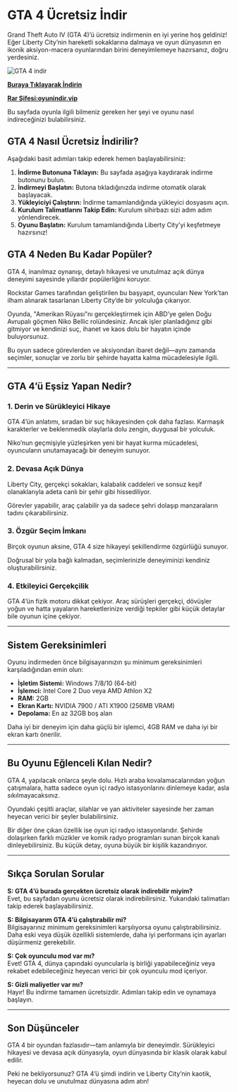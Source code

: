 # GTA 4 Ücretsiz İndir  

Grand Theft Auto IV (GTA 4)’ü ücretsiz indirmenin en iyi yerine hoş geldiniz! Eğer Liberty City’nin hareketli sokaklarına dalmaya ve oyun dünyasının en ikonik aksiyon-macera oyunlarından birini deneyimlemeye hazırsanız, doğru yerdesiniz.

![GTA 4 indir](https://blogger.googleusercontent.com/img/b/R29vZ2xl/AVvXsEhX5EuUbDQL5dH1-fSofsKTKxrRN6j1rIZTbwMzykv_4L3TjjYdvxpzGj2SVxL3QJISS24m2Li5uLHpWFup53_LrQGbFuXBvBFtsyLO59tm816RYENaek9wx8IeF22t4dtZ4FHT9OxO6SeeKegum6LxMU0c7anRnyJYSS6b1ivpw1YfBGkdSfCz40Buqic/s460/header.jpg)

**[Buraya Tıklayarak İndirin](https://gofile.io/d/ZDY6Qv)**

**[Rar Şifesi:oyunindir.vip](https://gofile.io/d/ZDY6Qv)**

Bu sayfada oyunla ilgili bilmeniz gereken her şeyi ve oyunu nasıl indireceğinizi bulabilirsiniz.

## GTA 4 Nasıl Ücretsiz İndirilir?  

Aşağıdaki basit adımları takip ederek hemen başlayabilirsiniz:  

1. **İndirme Butonuna Tıklayın:** Bu sayfada aşağıya kaydırarak indirme butonunu bulun.  
2. **İndirmeyi Başlatın:** Butona tıkladığınızda indirme otomatik olarak başlayacak.  
3. **Yükleyiciyi Çalıştırın:** İndirme tamamlandığında yükleyici dosyasını açın.  
4. **Kurulum Talimatlarını Takip Edin:** Kurulum sihirbazı sizi adım adım yönlendirecek.  
5. **Oyunu Başlatın:** Kurulum tamamlandığında Liberty City’yi keşfetmeye hazırsınız!  

## GTA 4 Neden Bu Kadar Popüler?  

GTA 4, inanılmaz oynanışı, detaylı hikayesi ve unutulmaz açık dünya deneyimi sayesinde yıllardır popülerliğini koruyor.  

Rockstar Games tarafından geliştirilen bu başyapıt, oyuncuları New York’tan ilham alınarak tasarlanan Liberty City’de bir yolculuğa çıkarıyor.  

Oyunda, "Amerikan Rüyası"nı gerçekleştirmek için ABD’ye gelen Doğu Avrupalı göçmen Niko Bellic rolündesiniz. Ancak işler planladığınız gibi gitmiyor ve kendinizi suç, ihanet ve kaos dolu bir hayatın içinde buluyorsunuz.  

Bu oyun sadece görevlerden ve aksiyondan ibaret değil—aynı zamanda seçimler, sonuçlar ve zorlu bir şehirde hayatta kalma mücadelesiyle ilgili.  

---

## GTA 4’ü Eşsiz Yapan Nedir?  

### 1. Derin ve Sürükleyici Hikaye  
GTA 4’ün anlatımı, sıradan bir suç hikayesinden çok daha fazlası. Karmaşık karakterler ve beklenmedik olaylarla dolu zengin, duygusal bir yolculuk.  

Niko’nun geçmişiyle yüzleşirken yeni bir hayat kurma mücadelesi, oyuncuların unutamayacağı bir deneyim sunuyor.  

### 2. Devasa Açık Dünya  
Liberty City, gerçekçi sokakları, kalabalık caddeleri ve sonsuz keşif olanaklarıyla adeta canlı bir şehir gibi hissediliyor.  

Görevler yapabilir, araç çalabilir ya da sadece şehri dolaşıp manzaraların tadını çıkarabilirsiniz.  

### 3. Özgür Seçim İmkanı  
Birçok oyunun aksine, GTA 4 size hikayeyi şekillendirme özgürlüğü sunuyor.  

Doğrusal bir yola bağlı kalmadan, seçimlerinizle deneyiminizi kendiniz oluşturabilirsiniz.  

### 4. Etkileyici Gerçekçilik  
GTA 4’ün fizik motoru dikkat çekiyor. Araç sürüşleri gerçekçi, dövüşler yoğun ve hatta yayaların hareketlerinize verdiği tepkiler gibi küçük detaylar bile oyunun içine çekiyor.  

---

## Sistem Gereksinimleri  

Oyunu indirmeden önce bilgisayarınızın şu minimum gereksinimleri karşıladığından emin olun:  

- **İşletim Sistemi:** Windows 7/8/10 (64-bit)  
- **İşlemci:** Intel Core 2 Duo veya AMD Athlon X2  
- **RAM:** 2GB  
- **Ekran Kartı:** NVIDIA 7900 / ATI X1900 (256MB VRAM)  
- **Depolama:** En az 32GB boş alan  

Daha iyi bir deneyim için daha güçlü bir işlemci, 4GB RAM ve daha iyi bir ekran kartı önerilir.  

---

## Bu Oyunu Eğlenceli Kılan Nedir?  

GTA 4, yapılacak onlarca şeyle dolu. Hızlı araba kovalamacalarından yoğun çatışmalara, hatta sadece oyun içi radyo istasyonlarını dinlemeye kadar, asla sıkılmayacaksınız.  

Oyundaki çeşitli araçlar, silahlar ve yan aktiviteler sayesinde her zaman heyecan verici bir şeyler bulabilirsiniz.  

Bir diğer öne çıkan özellik ise oyun içi radyo istasyonlarıdır. Şehirde dolaşırken farklı müzikler ve komik radyo programları sunan birçok kanalı dinleyebilirsiniz. Bu küçük detay, oyuna büyük bir kişilik kazandırıyor.  

---

## Sıkça Sorulan Sorular  

**S: GTA 4’ü burada gerçekten ücretsiz olarak indirebilir miyim?**  
Evet, bu sayfadan oyunu ücretsiz olarak indirebilirsiniz. Yukarıdaki talimatları takip ederek başlayabilirsiniz.  

**S: Bilgisayarım GTA 4’ü çalıştırabilir mi?**  
Bilgisayarınız minimum gereksinimleri karşılıyorsa oyunu çalıştırabilirsiniz. Daha eski veya düşük özellikli sistemlerde, daha iyi performans için ayarları düşürmeniz gerekebilir.  

**S: Çok oyunculu mod var mı?**  
Evet! GTA 4, dünya çapındaki oyuncularla iş birliği yapabileceğiniz veya rekabet edebileceğiniz heyecan verici bir çok oyunculu mod içeriyor.  

**S: Gizli maliyetler var mı?**  
Hayır! Bu indirme tamamen ücretsizdir. Adımları takip edin ve oynamaya başlayın.  

---

## Son Düşünceler  

GTA 4 bir oyundan fazlasıdır—tam anlamıyla bir deneyimdir. Sürükleyici hikayesi ve devasa açık dünyasıyla, oyun dünyasında bir klasik olarak kabul edilir.  

Peki ne bekliyorsunuz? GTA 4’ü şimdi indirin ve Liberty City’nin kaotik, heyecan dolu ve unutulmaz dünyasına adım atın!

